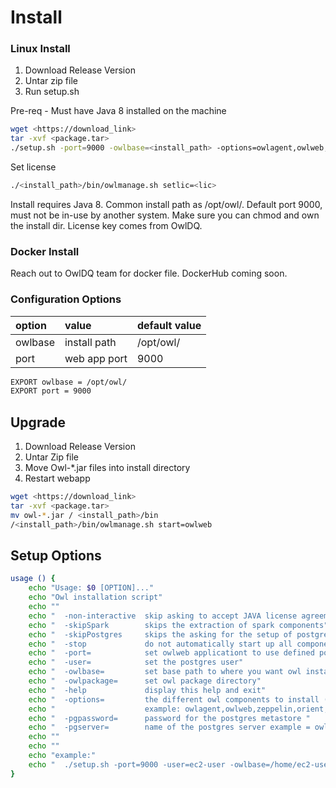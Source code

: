 # Install

### Linux Install

1. Download Release Version
2. Untar zip file
3. Run setup.sh

Pre-req - Must have Java 8 installed on the machine

```bash
wget <https://download_link>
tar -xvf <package.tar>
./setup.sh -port=9000 -owlbase=<install_path> -options=owlagent,owlweb,spark,postgres,zeppelin
```

Set license

```bash
./<install_path>/bin/owlmanage.sh setlic=<lic>
```

Install requires Java 8.  Common install path as /opt/owl/.  Default port 9000, must not be in-use by another system.  Make sure you can chmod and own the install dir.  License key comes from OwlDQ.    

### Docker Install

Reach out to OwlDQ team for docker file.  DockerHub coming soon.

### Configuration Options

| option | value | default value |
| :--- | :--- | :--- |
| owlbase | install path | /opt/owl/ |
| port | web app port | 9000 |

```bash
EXPORT owlbase = /opt/owl/
EXPORT port = 9000    
```

## Upgrade

1. Download Release Version
2. Untar Zip file
3.  Move Owl-\*.jar files into install directory
4. Restart webapp

```bash
wget <https://download_link>
tar -xvf <package.tar>
mv owl-*.jar / <install_path>/bin
/<install_path>/bin/owlmanage.sh start=owlweb
```

## Setup Options

```bash
usage () {
    echo "Usage: $0 [OPTION]..."
    echo "Owl installation script"
    echo ""
    echo "  -non-interactive  skip asking to accept JAVA license agreement"
    echo "  -skipSpark        skips the extraction of spark components"
    echo "  -skipPostgres     skips the asking for the setup of postgres details"
    echo "  -stop             do not automatically start up all components (orient,owl-web)"
    echo "  -port=            set owlweb applicationt to use defined port"
    echo "  -user=            set the postgres user"
    echo "  -owlbase=         set base path to where you want owl installed"
    echo "  -owlpackage=      set owl package directory"
    echo "  -help             display this help and exit"
    echo "  -options=         the different owl components to install (comma separated list)"
    echo "                    example: owlagent,owlweb,zeppelin,orient,spark,postgres"
    echo "  -pgpassword=      password for the postgres metastore "
    echo "  -pgserver=        name of the postgres server example = owl-postgres-host.example.com:5432/owldb"
    echo ""
    echo ""
    echo "example:"
    echo "  ./setup.sh -port=9000 -user=ec2-user -owlbase=/home/ec2-user -owlpackage=/home/ec2-user/packages"
}
```

